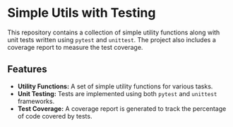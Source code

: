 # Simple Utils with Testing

This repository contains a collection of simple utility functions along with unit tests written using `pytest` and `unittest`. The project also includes a coverage report to measure the test coverage.

## Features
- **Utility Functions:** A set of simple utility functions for various tasks.
- **Unit Testing:** Tests are implemented using both `pytest` and `unittest` frameworks.
- **Test Coverage:** A coverage report is generated to track the percentage of code covered by tests.
